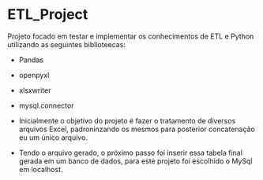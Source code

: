 # ETL_Project

Projeto focado em testar e implementar os conhecimentos de ETL e Python utilizando as seguintes biblioteecas:
- Pandas
- openpyxl
- xlsxwriter
- mysql.connector

- Inicialmente o objetivo do projeto é fazer o tratamento de diversos arquivos Excel, padroninzando os mesmos para posterior concatenação eu um único arquivo.
- Tendo o arquivo gerado, o próximo passo foi inserir essa tabela final gerada em um banco de dados, para este projeto foi escolhido o MySql em localhost.
